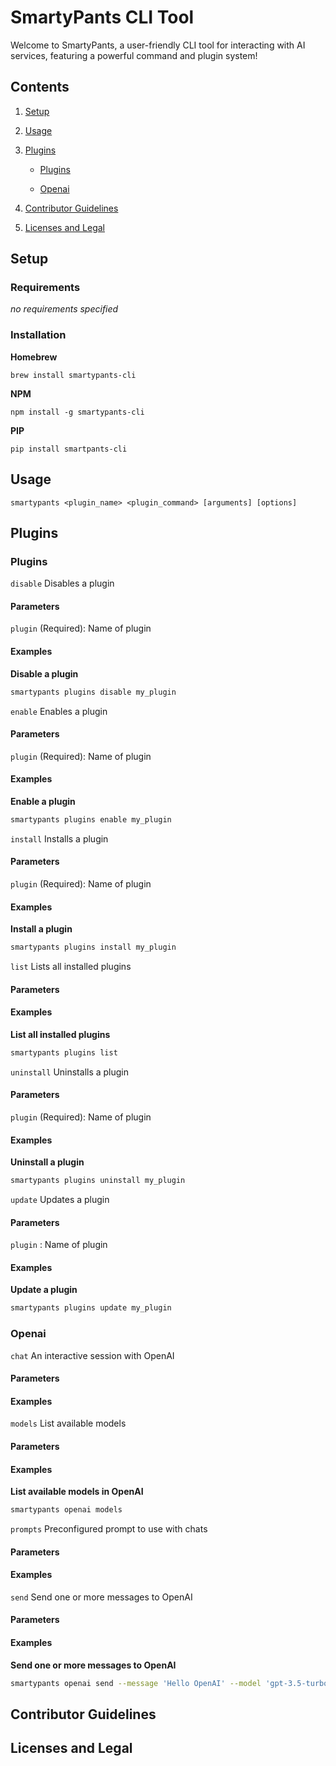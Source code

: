 # SmartyPants CLI Tool

Welcome to SmartyPants, a user-friendly CLI tool for interacting with AI services, featuring a powerful command and plugin system!

## Contents

1. [Setup](#setup)
2. [Usage](#usage)
3. [Plugins](#plugins)
    
    - [Plugins](#Plugins)
    
    - [Openai](#OpenAI)
    
4. [Contributor Guidelines](#contributor-guidelines)
5. [Licenses and Legal](#licenses-and-legal)

## Setup

### Requirements

_no requirements specified_

### Installation

**Homebrew**

`brew install smartypants-cli`

**NPM**

`npm install -g smartypants-cli`

**PIP**

`pip install smartpants-cli`


## Usage

`smartypants <plugin_name> <plugin_command> [arguments] [options]`


## Plugins


### Plugins


`disable` Disables a plugin

#### Parameters



`plugin` (Required): Name of plugin



#### Examples



**Disable a plugin**
```bash
smartypants plugins disable my_plugin
```




`enable` Enables a plugin

#### Parameters



`plugin` (Required): Name of plugin



#### Examples



**Enable a plugin**
```bash
smartypants plugins enable my_plugin
```




`install` Installs a plugin

#### Parameters



`plugin` (Required): Name of plugin



#### Examples



**Install a plugin**
```bash
smartypants plugins install my_plugin
```




`list` Lists all installed plugins

#### Parameters



#### Examples



**List all installed plugins**
```bash
smartypants plugins list
```




`uninstall` Uninstalls a plugin

#### Parameters



`plugin` (Required): Name of plugin



#### Examples



**Uninstall a plugin**
```bash
smartypants plugins uninstall my_plugin
```




`update` Updates a plugin

#### Parameters



`plugin` : Name of plugin



#### Examples



**Update a plugin**
```bash
smartypants plugins update my_plugin
```





### Openai


`chat` An interactive session with OpenAI

#### Parameters



#### Examples




`models` List available models

#### Parameters



#### Examples



**List available models in OpenAI**
```bash
smartypants openai models
```




`prompts` Preconfigured prompt to use with chats

#### Parameters



#### Examples




`send` Send one or more messages to OpenAI

#### Parameters



#### Examples



**Send one or more messages to OpenAI**
```bash
smartypants openai send --message 'Hello OpenAI' --model 'gpt-3.5-turbo'
```






## Contributor Guidelines



## Licenses and Legal

